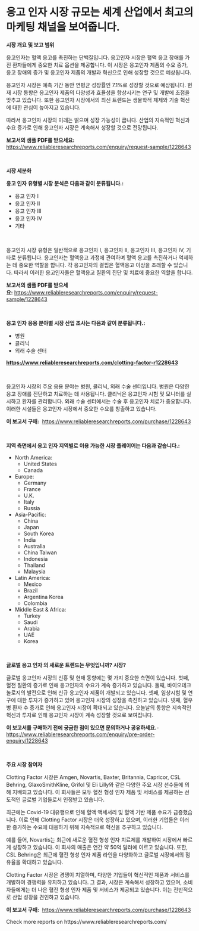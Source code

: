 <p><h1>응고 인자 시장 규모는 세계 산업에서 최고의 마케팅 채널을 보여줍니다.</h1></p><p><strong>시장 개요 및 보고 범위</strong></p>
<p><p>응고인자는 혈액 응고를 촉진하는 단백질입니다. 응고인자 시장은 혈액 응고 장애를 가진 환자들에게 중요한 치료 옵션을 제공합니다. 이 시장은 응고인자 제품의 수요 증가, 응고 장애의 증가 및 응고인자 제품의 개발과 혁신으로 인해 성장할 것으로 예상됩니다.</p><p>응고인자 시장은 예측 기간 동안 연평균 성장률인 7.1%로 성장할 것으로 예상됩니다. 현재 시장 동향은 응고인자 제품의 다양성과 효율성을 향상시키는 연구 및 개발에 초점을 맞추고 있습니다. 또한 응고인자 시장에서의 최신 트렌드는 생물학적 제제와 기술 혁신에 대한 관심이 높아지고 있습니다.</p><p>따라서 응고인자 시장의 미래는 밝으며 성장 가능성이 큽니다. 산업의 지속적인 혁신과 수요 증가로 인해 응고인자 시장은 계속해서 성장할 것으로 전망됩니다.</p></p>
<p><strong>보고서의 샘플 PDF를 받으세요:</strong> <a href="https://www.reliableresearchreports.com/enquiry/request-sample/1228643">https://www.reliableresearchreports.com/enquiry/request-sample/1228643</a></p>
<p>&nbsp;</p>
<p><strong>시장 세분화</strong></p>
<p><strong>응고 인자 유형별 시장 분석은 다음과 같이 분류됩니다.:</strong></p>
<p><ul><li>응고 인자 I</li><li>응고 인자 II</li><li>응고 인자 III</li><li>응고 인자 IV</li><li>기타</li></ul></p>
<p>&nbsp;</p>
<p><p>응고인자 시장 유형은 일반적으로 응고인자 I, 응고인자 II, 응고인자 III, 응고인자 IV, 기타로 분류됩니다. 응고인자는 혈액응고 과정에 관여하며 혈액 응고를 촉진하거나 억제하는 데 중요한 역할을 합니다. 각 응고인자의 결핍은 혈액응고 이상을 초래할 수 있습니다. 따라서 이러한 응고인자들은 혈액응고 질환의 진단 및 치료에 중요한 역할을 합니다.</p></p>
<p><strong>보고서의 샘플 PDF를 받으세요:</strong>&nbsp;<a href="https://www.reliableresearchreports.com/enquiry/request-sample/1228643">https://www.reliableresearchreports.com/enquiry/request-sample/1228643</a></p>
<p>&nbsp;</p>
<p><strong> 응고 인자 응용 분야별 시장 산업 조사는 다음과 같이 분류됩니다.:</strong></p>
<p><ul><li>병원</li><li>클리닉</li><li>외래 수술 센터</li></ul></p>
<p><strong><a href="https://www.reliableresearchreports.com/clotting-factor-r1228643">https://www.reliableresearchreports.com/clotting-factor-r1228643</a></strong></p>
<p>&nbsp;</p>
<p><p>응고인자 시장의 주요 응용 분야는 병원, 클리닉, 외래 수술 센터입니다. 병원은 다양한 응고 장애를 진단하고 치료하는 데 사용됩니다. 클리닉은 응고인자 시험 및 모니터를 실시하고 환자를 관리합니다. 외래 수술 센터에서는 수술 후 응고인자 치료가 중요합니다. 이러한 시설들은 응고인자 시장에서 중요한 수요를 창출하고 있습니다.</p></p>
<p><strong>이 보고서 구매:</strong>&nbsp; <a href="https://www.reliableresearchreports.com/purchase/1228643">https://www.reliableresearchreports.com/purchase/1228643</a></p>
<p>&nbsp;</p>
<p><strong>지역 측면에서 응고 인자 지역별로 이용 가능한 시장 플레이어는 다음과 같습니다.:</strong></p>
<p><ul>
    <li>
        North America:
        <ul>
            <li>United States</li>
            <li>Canada</li>
        </ul>
    </li>
    <li>
        Europe:
        <ul>
            <li>Germany</li>
            <li>France</li>
            <li>U.K.</li>
            <li>Italy</li>
            <li>Russia</li>
        </ul>
    </li>
    <li>
        Asia-Pacific:
        <ul>
            <li>China</li>
            <li>Japan</li>
            <li>South Korea</li>
            <li>India</li>
            <li>Australia</li>
            <li>China Taiwan</li>
            <li>Indonesia</li>
            <li>Thailand</li>
            <li>Malaysia</li>
        </ul>
    </li>
    <li>
        Latin America:
        <ul>
            <li>Mexico</li>
            <li>Brazil</li>
            <li>Argentina Korea</li>
            <li>Colombia</li>
        </ul>
    </li>
    <li>
        Middle East & Africa:
        <ul>
            <li>Turkey</li>
            <li>Saudi</li>
            <li>Arabia</li>
            <li>UAE</li>
            <li>Korea</li>
        </ul>
    </li>
    </ul></p>
<p>&nbsp;</p>
<p><strong>글로벌 응고 인자 의 새로운 트렌드는 무엇입니까? 시장?</strong></p>
<p><p>글로벌 응고인자 시장의 신흥 및 현재 동향에는 몇 가지 중요한 측면이 있습니다. 첫째, 혈전 질환의 증가로 인해 응고인자의 수요가 계속 증가하고 있습니다. 둘째, 바이오테크놀로지의 발전으로 인해 신규 응고인자 제품이 개발되고 있습니다. 셋째, 임상시험 및 연구에 대한 투자가 증가하고 있어 응고인자 시장의 성장을 촉진하고 있습니다. 넷째, 혈우병 환자 수 증가로 인해 응고인자 시장이 확대되고 있습니다. 오늘날의 동향은 지속적인 혁신과 투자로 인해 응고인자 시장이 계속 성장할 것으로 보여집니다.</p></p>
<p><strong>이 보고서를 구매하기 전에 궁금한 점이 있으면 문의하거나 공유하세요.</strong>- <a href="https://www.reliableresearchreports.com/enquiry/pre-order-enquiry/1228643">https://www.reliableresearchreports.com/enquiry/pre-order-enquiry/1228643</a></p>
<p>&nbsp;</p>
<p><strong>주요 시장 참여자</strong></p>
<p><p>Clotting Factor 시장은 Amgen, Novartis, Baxter, Britannia, Capricor, CSL Behring, GlaxoSmithKline, Grifol 및 Eli Lilly와 같은 다양한 주요 시장 선수들에 의해 지배되고 있습니다. 이 회사들은 모두 혈전 형성 인자 제품 및 서비스를 제공하는 선도적인 글로벌 기업들로서 인정받고 있습니다.</p><p>최근에는 Covid-19 대유행으로 인해 혈액 액세서리 및 혈액 기반 제품 수요가 급증했습니다. 이로 인해 Clotting Factor 시장은 더욱 성장하고 있으며, 이러한 기업들은 이러한 증가하는 수요에 대응하기 위해 지속적으로 혁신을 추구하고 있습니다.</p><p>예를 들어, Novartis는 최근에 새로운 혈전 형성 인자 치료제를 개발하여 시장에서 빠르게 성장하고 있습니다. 이 회사의 매출은 연간 약 50억 달러에 이르고 있습니다. 또한, CSL Behring은 최근에 혈전 형성 인자 제품 라인을 다양화하고 글로벌 시장에서의 점유율을 확대하고 있습니다.</p><p>Clotting Factor 시장은 경쟁이 치열하며, 다양한 기업들이 혁신적인 제품과 서비스를 개발하여 경쟁력을 유지하고 있습니다. 그 결과, 시장은 계속해서 성장하고 있으며, 소비자들에게는 더 나은 혈전 형성 인자 제품 및 서비스가 제공되고 있습니다. 이는 전반적으로 산업 성장을 견인하고 있습니다.</p></p>
<p><strong>이 보고서 구매:</strong>&nbsp;&nbsp;<a href="https://www.reliableresearchreports.com/purchase/1228643">https://www.reliableresearchreports.com/purchase/1228643</a></p>
<p>Check more reports on https://www.reliableresearchreports.com/</p>